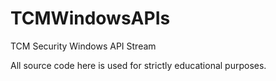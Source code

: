 # TCMWindowsAPIs
TCM Security Windows API Stream

All source code here is used for strictly educational purposes. 
